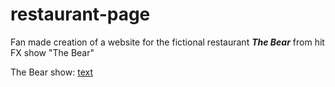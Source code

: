 # restaurant-page
Fan made creation of a website for the fictional restaurant ***The Bear*** from hit FX show "The Bear"

The Bear show: [text](https://www.fxnetworks.com/shows/the-bear)